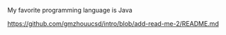 My favorite programming language is Java

https://github.com/gmzhouucsd/intro/blob/add-read-me-2/README.md
